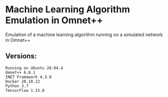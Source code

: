 # Machine Learning Algorithm Emulation in Omnet++
Emulation of a machine learning algorithm running on a simulated network in Omnet++

##  Versions:
    Running on Ubuntu 20.04.4
    Omnet++ 6.0.1
    INET Framework 4.3.9
    Docker 20.10.12
    Python 3.7
    TensorFlow 1.15.0
    

